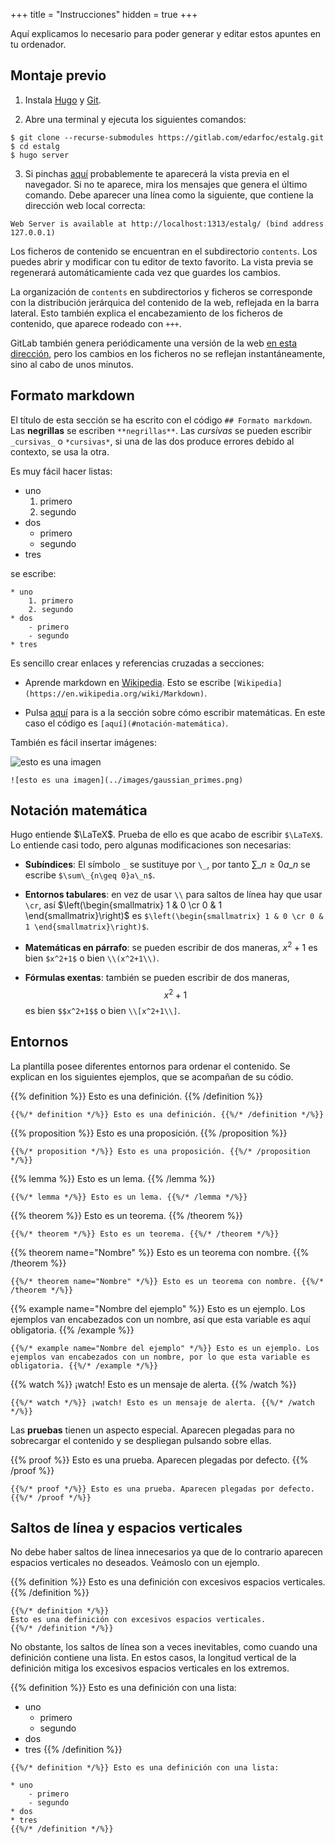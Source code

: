 +++
title = "Instrucciones"
hidden = true
+++

Aquí explicamos lo necesario para poder generar y editar estos apuntes en tu ordenador.

## Montaje previo

1. Instala [Hugo](https://gohugo.io/getting-started/installing/) y [Git](https://git-scm.com/book/en/v2/Getting-Started-Installing-Git).

2. Abre una terminal  y ejecuta los siguientes comandos:
```
$ git clone --recurse-submodules https://gitlab.com/edarfoc/estalg.git
$ cd estalg
$ hugo server
```

3. Si pinchas [aquí](http://localhost:1313/estalg/) probablemente te aparecerá la vista previa en el navegador. Si no te aparece, mira los mensajes que genera el último comando. Debe aparecer una línea como la siguiente, que contiene la dirección web local correcta:
```
Web Server is available at http://localhost:1313/estalg/ (bind address 127.0.0.1)
```

Los ficheros de contenido se encuentran en el subdirectorio `contents`. Los puedes abrir y modificar con tu editor de texto favorito. La vista previa se regenerará automáticamiente cada vez que guardes los cambios.

La organización de `contents` en subdirectorios y ficheros se corresponde con la distribución jerárquica del contenido de la web, reflejada en la barra lateral. Esto también explica el encabezamiento de los ficheros de contenido, que aparece rodeado con `+++`.

GitLab también genera periódicamente una versión de la web [en esta dirección](https://edarfoc.gitlab.io/estalg), pero los cambios en los ficheros no se reflejan instantáneamente, sino al cabo de unos minutos.


## Formato markdown

El título de esta sección se ha escrito con el código `## Formato markdown`. Las **negrillas** se escriben `**negrillas**`. Las _cursivas_ se pueden escribir `_cursivas_` o `*cursivas*`, si una de las dos produce errores debido al contexto, se usa la otra. 

Es muy fácil hacer listas:

* uno 
	1. primero
	2. segundo
* dos 
	- primero
	- segundo
* tres 

se escribe:

```
* uno 
	1. primero
	2. segundo
* dos 
	- primero
	- segundo
* tres 
```

Es sencillo crear enlaces y referencias cruzadas a secciones:

* Aprende markdown en [Wikipedia](https://en.wikipedia.org/wiki/Markdown). Esto se escribe `[Wikipedia](https://en.wikipedia.org/wiki/Markdown)`.

* Pulsa [aquí](#notación-matemática) para is a la sección sobre cómo escribir matemáticas. En este caso el código es `[aquí](#notación-matemática)`.

También es fácil insertar imágenes:

![esto es una imagen](../images/gaussian_primes.png)

```
![esto es una imagen](../images/gaussian_primes.png)
```


## Notación matemática

Hugo entiende $\LaTeX$. Prueba de ello es que acabo de escribir <code>$\LaTeX$</code>. Lo entiende casi todo, pero algunas modificaciones son necesarias: 

* **Subíndices**: El símbolo `_` se sustituye por `\_`, por tanto $\sum\_{n\geq 0}a\_n$ se escribe `$\sum\_{n\geq 0}a\_n$`.

* **Entornos tabulares**: en vez de usar `\\` para saltos de línea hay que usar `\cr`, así $\left(\begin{smallmatrix} 1 & 0 \cr 0 & 1 \end{smallmatrix}\right)$ es `$\left(\begin{smallmatrix} 1 & 0 \cr 0 & 1 \end{smallmatrix}\right)$`.

* **Matemáticas en párrafo**: se pueden escribir de dos maneras, $x^2+1$ es bien `$x^2+1$` o bien `\\(x^2+1\\)`.

* **Fórmulas exentas**: también se pueden escribir de dos maneras, $$x^2+1$$ es bien `$$x^2+1$$` o bien `\\[x^2+1\\]`.

## Entornos

La plantilla posee diferentes entornos para ordenar el contenido. Se explican en los siguientes ejemplos, que se acompañan de su códio.

{{% definition %}} Esto es una definición. {{% /definition %}}

```
{{%/* definition */%}} Esto es una definición. {{%/* /definition */%}}
```

{{% proposition %}} Esto es una proposición. {{% /proposition  %}}

```
{{%/* proposition */%}} Esto es una proposición. {{%/* /proposition  */%}}
```

{{% lemma %}} Esto es un lema. {{% /lemma %}}

```
{{%/* lemma */%}} Esto es un lema. {{%/* /lemma */%}}
```

{{% theorem %}} Esto es un teorema. {{% /theorem %}}

```
{{%/* theorem */%}} Esto es un teorema. {{%/* /theorem */%}}
```

{{% theorem name="Nombre" %}} Esto es un teorema con nombre. {{% /theorem %}}

```
{{%/* theorem name="Nombre" */%}} Esto es un teorema con nombre. {{%/* /theorem */%}}
```

{{% example name="Nombre del ejemplo" %}} Esto es un ejemplo. Los ejemplos van encabezados con un nombre, así que esta variable es aquí obligatoria. {{% /example %}}

```
{{%/* example name="Nombre del ejemplo" */%}} Esto es un ejemplo. Los ejemplos van encabezados con un nombre, por lo que esta variable es obligatoria. {{%/* /example */%}}
```

{{% watch %}} ¡watch! Esto es un mensaje de alerta. {{% /watch %}}

```
{{%/* watch */%}} ¡watch! Esto es un mensaje de alerta. {{%/* /watch */%}}
```


Las **pruebas** tienen un aspecto especial. Aparecen plegadas para no sobrecargar el contenido y se despliegan pulsando sobre ellas.

{{% proof %}} Esto es una prueba. Aparecen plegadas por defecto. {{% /proof %}}


```
{{%/* proof */%}} Esto es una prueba. Aparecen plegadas por defecto. {{%/* /proof */%}}
```


## Saltos de línea y espacios verticales

No debe haber saltos de línea innecesarios ya que de lo contrario aparecen espacios verticales no deseados. Veámoslo con un ejemplo.

{{% definition %}} 
Esto es una definición con excesivos espacios verticales. 
{{% /definition %}}

```
{{%/* definition */%}} 
Esto es una definición con excesivos espacios verticales. 
{{%/* /definition */%}}
```

No obstante, los saltos de línea son a veces inevitables, como cuando una definición contiene una lista. En estos casos, la longitud vertical de la definición mitiga los excesivos espacios verticales en los extremos.

{{% definition %}} Esto es una definición con una lista:

* uno 
	- primero
	- segundo
* dos 
* tres 
{{% /definition %}}


```
{{%/* definition */%}} Esto es una definición con una lista:

* uno 
	- primero
	- segundo
* dos 
* tres 
{{%/* /definition */%}}
```
